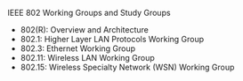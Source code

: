 IEEE 802 Working Groups and Study Groups

* 802(R): Overview and Architecture
* 802.1: Higher Layer LAN Protocols Working Group
* 802.3: Ethernet Working Group
* 802.11: Wireless LAN Working Group
* 802.15: Wireless Specialty Network (WSN) Working Group
